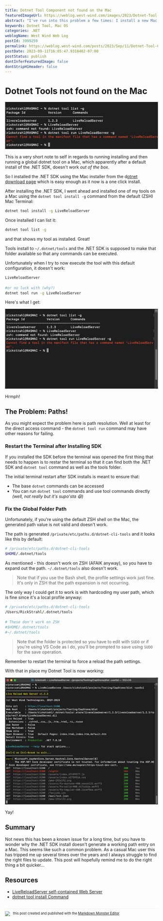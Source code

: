 ```yaml
---
title: Dotnet Tool Component not found on the Mac
featuredImageUrl: https://weblog.west-wind.com/images/2023/Dotnet-Tool-Component-not-found-on-the-Mac/Banner.png
abstract: "I've run into this problem a few times: I install a new Mac OS and then install the .NET SDK. A bit later I install a dotnet tool using `dotnet tool install -g` and then try to run it, only to find out that the SDK is not able find it. This post is a note to self on how to fix the pathing for .NET tools to be found correctly and to be able to run your dotnet tools."
keywords: Dotnet Tool, Mac OS
categories: .NET
weblogName: West Wind Web Log
postId: 3999259
permalink: https://weblog.west-wind.com/posts/2023/Sep/11/Dotnet-Tool-Component-not-found-on-the-Mac
postDate: 2023-09-11T16:05:47.9318402-07:00
postStatus: publish
dontInferFeaturedImage: false
dontStripH1Header: false
---
```

# Dotnet Tools not found on the Mac
![banner](Banner.png)

This is a very short note to self in regards to running installing and then running a global dotnet tool on a Mac, which apparently after a default install of the .NET SDK, doesn't work *out of the box*.

So I installed the .NET SDK using the Mac installer from the d[otnet download page](https://dotnet.microsoft.com/en-us/download) which is easy enough as it now is a one click install.

After installing the .NET SDK, I went ahead and installed one of my tools on a Mac using the `dotnet tool install -g` command from the default (ZSH) Mac Terminal:

```bash
dotnet tool install -g LiveReloadServer
```

Once installed I can list it:

```bash
dotnet tool list -g
```

and that shows my tool as installed. Great! 

Tools install to `~/.dotnet/tools` and the .NET SDK is supposed to make that folder available so that any commands can be executed.

Unfortunately when I try to now execute the tool with this default configuration, it doesn't work:

```bash
LiveReloadServer

#or no luck with (why?)
dotnet tool run -g LiveReloadServer
```

Here's what I get:

![Dotnet tool command not finding my Tool](ToolNotFoundWhenExecuting.png)

Hrmph!

## The Problem: Paths!
As you might expect the problem here is path resolution. Well at least for the direct access command - the `dotnet tool run` command may have other reasons for failing.

### Restart the Terminal after Installing SDK
If you installed the SDK before the terminal was opened the first thing that needs to happen is to restar the terminal so that it can find both the .NET SDK and `dotnet tool` command as well as the tools folder.

The initial terminal restart after SDK installs is meant to ensure that:

* The base `dotnet` commands can be accessed
* You can run `dotnet tool` commands and use tool commands directly  
  *(well, not really but it's supo'sta :smile:)*

### Fix the Global Folder Path
Unfortunately, if you're using the default ZSH shell on the Mac, the generated path value is not valid and doesn't work. 

The path is generated `/private/etc/paths.d/dotnet-cli-tools` and it looks like this by default:

```bash
# /private/etc/paths.d/dotnet-cli-tools
$HOME/.dotnet/tools
```

As mentioned - this doesn't work on ZSH (AFAIK anyway), so you have to expand out the path. `~/.dotnet/tools` also doesn't work.

> Note that if you use the Bash shell, the profile settings work just fine. It's only in ZSH that the path expansion is not occurring.

The only way I could get it to work is with hardcoding my user path, which is fine since it's a local profile anyway:

```bash
# /private/etc/paths.d/dotnet-cli-tools
/Users/RickStrahl/.dotnet/tools

# These don't work on ZSH
#$HOME/.dotnet/tools
#~/.dotnet/tools
```

> Note that the folder is protected so you have to edit with `SUDO` or if you're using VS Code as I do, you'll be prompted to save using `SUDO` for the save operation.

Remember to restart the terminal to force a reload the path settings.

With that in place my Dotnet Tool is now working:

![LiveReloadServer Dotnet Tool working in shell](SuccessFullToolLaunch.png)

Yay!

## Summary
Not news this has been a known issue for a long time, but you have to wonder why the .NET SDK install doesn't generate a working path entry on a Mac. This seems like such a common problem. As a casual Mac user this has tripped me up several times over the years and I always struggle to find the right files to update. This post will hopefully remind me to do the right thing a bit quicker...

## Resources

* [LiveReloadServer self-contained Web Server](https://github.com/RickStrahl/LiveReloadServer)
* [dotnet tool install Command](https://learn.microsoft.com/en-us/dotnet/core/tools/dotnet-tool-install)



<div style="margin-top: 30px;font-size: 0.8em;
            border-top: 1px solid #eee;padding-top: 8px;">
    <img src="https://markdownmonster.west-wind.com/favicon.png"
         style="height: 20px;float: left; margin-right: 10px;"/>
    this post created and published with the 
    <a href="https://markdownmonster.west-wind.com" 
       target="top">Markdown Monster Editor</a> 
</div>
